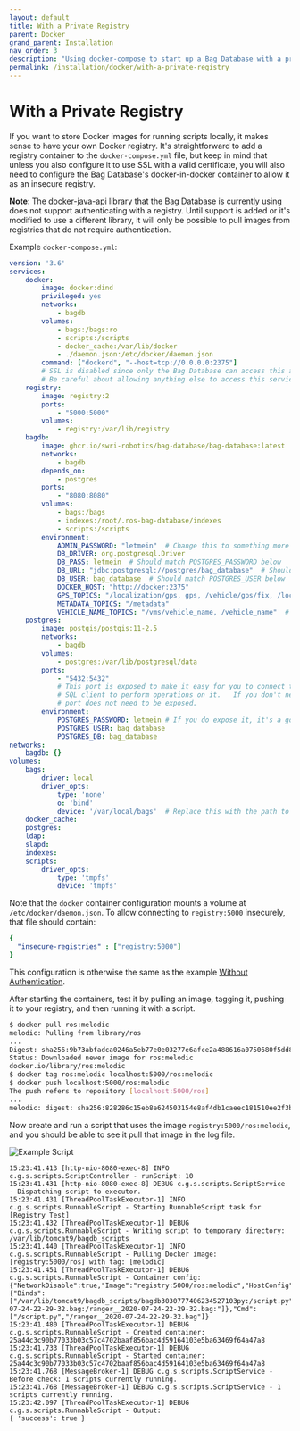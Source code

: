 ```yaml
---
layout: default
title: With a Private Registry
parent: Docker
grand_parent: Installation
nav_order: 3
description: "Using docker-compose to start up a Bag Database with a private Docker registry"
permalink: /installation/docker/with-a-private-registry
---
```


# With a Private Registry

If you want to store Docker images for running scripts locally, it makes sense to have your own
Docker registry.  It's straightforward to add a registry container to the `docker-compose.yml` file,
but keep in mind that unless you also configure it to use SSL with a valid certificate, you will
also need to configure the Bag Database's docker-in-docker container to allow it as an insecure registry.

**Note**: The [docker-java-api](https://github.com/amihaiemil/docker-java-api) library that the Bag
Database is currently using does not support authenticating with a registry.  Until support is added or
it's modified to use a different library, it will only be possible to pull images from registries that
do not require authentication.

Example `docker-compose.yml`:

```yaml
version: '3.6'
services:
    docker:
        image: docker:dind
        privileged: yes
        networks:
            - bagdb
        volumes:
            - bags:/bags:ro
            - scripts:/scripts
            - docker_cache:/var/lib/docker
            - ./daemon.json:/etc/docker/daemon.json
        command: ["dockerd", "--host=tcp://0.0.0.0:2375"]
        # SSL is disabled since only the Bag Database can access this anyway.
        # Be careful about allowing anything else to access this service! 
    registry:
        image: registry:2
        ports:
            - "5000:5000"
        volumes:
            - registry:/var/lib/registry 
    bagdb:
        image: ghcr.io/swri-robotics/bag-database/bag-database:latest
        networks:
            - bagdb
        depends_on:
            - postgres
        ports:
            - "8080:8080"
        volumes:
            - bags:/bags
            - indexes:/root/.ros-bag-database/indexes
            - scripts:/scripts
        environment:
            ADMIN_PASSWORD: "letmein"  # Change this to something more secure
            DB_DRIVER: org.postgresql.Driver
            DB_PASS: letmein  # Should match POSTGRES_PASSWORD below
            DB_URL: "jdbc:postgresql://postgres/bag_database"  # Should reference POSTGRES_DB below
            DB_USER: bag_database  # Should match POSTGRES_USER below
            DOCKER_HOST: "http://docker:2375"
            GPS_TOPICS: "/localization/gps, gps, /vehicle/gps/fix, /localization/sensors/gps/novatel/raw, /localization/sensors/gps/novatel/fix, /imu_3dm_node/gps/fix, /local_xy_origin"  # Add topics where you publish GPS coordinates
            METADATA_TOPICS: "/metadata"
            VEHICLE_NAME_TOPICS: "/vms/vehicle_name, /vehicle_name"  # Replace with a topic on which you publish your vehicle's name
    postgres:
        image: postgis/postgis:11-2.5
        networks:
            - bagdb
        volumes:
            - postgres:/var/lib/postgresql/data
        ports:
            - "5432:5432"
            # This port is exposed to make it easy for you to connect to the database with a
            # SQL client to perform operations on it.   If you don't need to do so, this
            # port does not need to be exposed.
        environment:
            POSTGRES_PASSWORD: letmein # If you do expose it, it's a good idea to change this password to something more secure.
            POSTGRES_USER: bag_database
            POSTGRES_DB: bag_database
networks:
    bagdb: {}
volumes:
    bags:
        driver: local
        driver_opts:
            type: 'none'
            o: 'bind'
            device: '/var/local/bags'  # Replace this with the path to your bags
    docker_cache:
    postgres:
    ldap:
    slapd:
    indexes:
    scripts:
        driver_opts:
            type: 'tmpfs'
            device: 'tmpfs'
```

Note that the `docker` container configuration mounts a volume at `/etc/docker/daemon.json`. To allow connecting to `registry:5000` insecurely, that file should contain:

```yaml
{
  "insecure-registries" : ["registry:5000"]
}
```

This configuration is otherwise the same as the example [Without Authentication](docker/without-authentication).

After starting the containers, test it by pulling an image, tagging it, pushing it to your registry,
and then running it with a script.

```bash
$ docker pull ros:melodic
melodic: Pulling from library/ros
...
Digest: sha256:9b73abfadca0246a5eb77e0e03277e6afce2a488616a0750680f5dd85dcc0516
Status: Downloaded newer image for ros:melodic
docker.io/library/ros:melodic
$ docker tag ros:melodic localhost:5000/ros:melodic
$ docker push localhost:5000/ros:melodic
The push refers to repository [localhost:5000/ros]
...
melodic: digest: sha256:828286c15eb8e624503154e8af4db1caeec181510ee2f3b94dfdb289897ea0a2 size: 2833
```

Now create and run a script that uses the image `registry:5000/ros:melodic`, and you should be able to
see it pull that image in the log file.

![Example Script](../../assets/images/private-registry.png)

```
15:23:41.413 [http-nio-8080-exec-8] INFO  c.g.s.scripts.ScriptController - runScript: 10
15:23:41.431 [http-nio-8080-exec-8] DEBUG c.g.s.scripts.ScriptService - Dispatching script to executor.
15:23:41.431 [ThreadPoolTaskExecutor-1] INFO  c.g.s.scripts.RunnableScript - Starting RunnableScript task for [Registry Test]
15:23:41.432 [ThreadPoolTaskExecutor-1] DEBUG c.g.s.scripts.RunnableScript - Writing script to temporary directory: /var/lib/tomcat9/bagdb_scripts
15:23:41.440 [ThreadPoolTaskExecutor-1] INFO  c.g.s.scripts.RunnableScript - Pulling Docker image: [registry:5000/ros] with tag: [melodic]
15:23:41.451 [ThreadPoolTaskExecutor-1] DEBUG c.g.s.scripts.RunnableScript - Container config:
{"NetworkDisable":true,"Image":"registry:5000/ros:melodic","HostConfig":{"Binds":["/var/lib/tomcat9/bagdb_scripts/bagdb3030777406234527103py:/script.py","/home/preed/public_html/bags//ranger__2020-07-24-22-29-32.bag:/ranger__2020-07-24-22-29-32.bag:"]},"Cmd":["/script.py","/ranger__2020-07-24-22-29-32.bag"]}
15:23:41.480 [ThreadPoolTaskExecutor-1] DEBUG c.g.s.scripts.RunnableScript - Created container: 25a44c3c90b77033b03c57c4702baaf856bac4d59164103e5ba63469f64a47a8
15:23:41.733 [ThreadPoolTaskExecutor-1] DEBUG c.g.s.scripts.RunnableScript - Started container: 25a44c3c90b77033b03c57c4702baaf856bac4d59164103e5ba63469f64a47a8
15:23:41.768 [MessageBroker-1] DEBUG c.g.s.scripts.ScriptService - Before check: 1 scripts currently running.
15:23:41.768 [MessageBroker-1] DEBUG c.g.s.scripts.ScriptService - 1 scripts currently running.
15:23:42.097 [ThreadPoolTaskExecutor-1] DEBUG c.g.s.scripts.RunnableScript - Output:
{ 'success': true }
```
